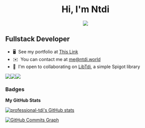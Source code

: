 <h1 align="center">Hi, I'm Ntdi</h1>
<p align="center">
  <a href="https://github.com/distray/readme-typing-svg"><img src="https://readme-typing-svg.herokuapp.com?lines=FullStack+Developer;Web+Developer;Open-Source+Enthusiast;Java+Developer;Spigot-API%20Developer;&center=true&width=500&height=50"></a>
</p>

Fullstack Developer
----------------------
*   🖥️  See my portfolio at [This Link](http://professional-tdi.github.io/)
*   ✉️  You can contact me at [me@ntdi.world](mailto:me@ntdi.world)
*   🤝  I'm open to collaborating on [LibTdi](https://github.com/professional-tdi/LibTdi), a simple Spigot library

<a href="https://www.twitter.com/ntditv" target="_blank" rel="noreferrer"><img
                  src="https://img.shields.io/twitter/follow/ntditv?logo=twitter&style=for-the-badge&color=0891b2&labelColor=1c1917"
                /></a><a href="https://www.github.com/professional-tdi" target="_blank" rel="noreferrer"><img
                  src="https://img.shields.io/github/followers/professional-tdi?logo=github&style=for-the-badge&color=0891b2&labelColor=1c1917" /></a><a href="https://www.twitch.tv/ntditv" target="_blank" rel="noreferrer"><img
                  src="https://img.shields.io/twitch/status/ntditv?logo=twitchsx&style=for-the-badge&color=0891b2&labelColor=1c1917&label=TWITCH+STATUS" /></a>

### Badges

<b>My GitHub Stats</b>

<a href="http://www.github.com/professional-tdi"><img src="https://github-readme-stats.vercel.app/api?username=professional-tdi&show_icons=true&hide=&count_private=true&title_color=0891b2&text_color=ffffff&icon_color=0891b2&bg_color=1c1917&hide_border=true&show_icons=true" alt="professional-tdi's GitHub stats" /></a>

<a href="http://www.github.com/professional-tdi"><img src="https://activity-graph.herokuapp.com/graph?username=professional-tdi&bg_color=1c1917&color=ffffff&line=0891b2&point=ffffff&area_color=1c1917&area=true&hide_border=true&custom_title=GitHub%20Commits%20Graph" alt="GitHub Commits Graph" /></a>
